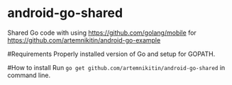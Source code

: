 # android-go-shared
Shared Go code with using https://github.com/golang/mobile for https://github.com/artemnikitin/android-go-example

#Requirements
Properly installed version of Go and setup for GOPATH.

#How to install
Run ```go get github.com/artemnikitin/android-go-shared``` in command line.
